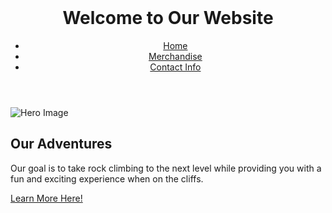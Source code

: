 <html lang="en">
<head>
  <meta charset="UTF-8">
  <meta name="viewport" content="width=device-width, initial-scale=1.0">   

  <title>Caffeinated Climbers</title>   

  <link rel="stylesheet" href="style.css">
</head>
<body>
  <header>
    <h1>Welcome to Our Website</h1>
    <nav>
      <ul>
        <li><a href="#">Home</a></li>
        <li><a href="#">Merchandise</a></li>
        <li><a href="#">Contact Info</a></li>
      </ul>
    </nav>
  </header>

  <main>
    <section class="hero">
      <img src="hero-image.jpg" alt="Hero Image">
      <div class="hero-text">
        <h2>Our Adventures</h2>
        <p>Our goal is to take rock climbing to the next level while providing you with a fun and exciting experience when on the cliffs.</p>
        <a href="#" class="btn">Learn More Here!</a>
      </div>
    </section>
  </main>
</body>
</html>

